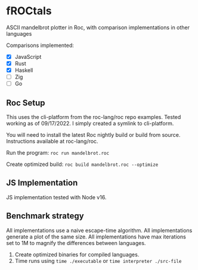 # fROCtals

ASCII mandelbrot plotter in Roc, with comparison implementations in other languages

Comparisons implemented: 

- [x] JavaScript
- [x] Rust
- [x] Haskell
- [ ] Zig
- [ ] Go

## Roc Setup

This uses the cli-platform from the roc-lang/roc repo examples. Tested working 
as of 09/17/2022. I simply created a symlink to cli-platform.

You will need to install the latest Roc nightly build or build from source. 
Instructions available at roc-lang/roc.

Run the program: `roc run mandelbrot.roc`

Create optimized build: `roc build mandelbrot.roc --optimize`

## JS Implementation

JS implementation tested with Node v16.


## Benchmark strategy

All implementations use a naive escape-time algorithm. All implementations 
generate a plot of the same size. All implementations have max iterations set
to 1M to magnify the differences between languages.

1. Create optimized binaries for compiled languages.
2. Time runs using `time ./executable` or `time interpreter ./src-file`
